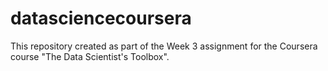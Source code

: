 # datasciencecoursera
This repository created as part of the Week 3 assignment for the Coursera course "The Data Scientist's Toolbox".

